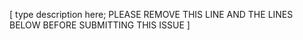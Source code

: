 [ type description here; PLEASE REMOVE THIS LINE AND THE LINES BELOW BEFORE SUBMITTING THIS ISSUE ]
<!--
NOTE: Potential security issue / exploitable vulnerability please report privately via
https://github.com/iputils/iputils/security/advisories
See https://github.com/iputils/iputils/blob/master/SECURITY.md

* If reporting a bug, please document how to reproduce it.
* If posting ping output, run it with -v to get more debug info.
* Report the tool version (use -V). Sometimes it might be Linux distribution related (cat /etc/os-release).
* Please always test the latest master branch.
* Finding the commit which introduced the problem helps (bisecting).
* Document the kernel and distribution that were used.
* Tests should ideally use network namespaces to not interfere with the rest of the system.
-->
